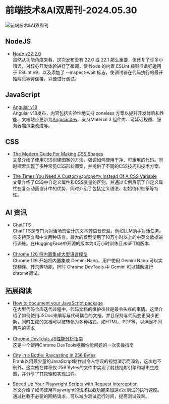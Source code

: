 # 前端技术&AI双周刊-2024.05.30

![前端技术&AI双周刊](https://gips2.baidu.com/it/u=2040450957,1189384706&fm=3028&app=3028&f=PNG&fmt=auto&q=100&size=f900_383)

## NodeJS
- [Node v22.2.0](https://nodejs.org/en/blog/release/v22.2.0)
<br>虽然从功能角度来看，这次发布没有 22.0 或 22.1 那么重要，但修复了许多小错误，对核心开发体验进行了微调，使 Node 的内置 ESLint 规则准备好适用于 ESLint v9，以及添加了 --inspect-wait 标志，使调试器在代码执行的最开始阶段等待连接，以便进行调试。

## JavaScript
- [Angular v18](https://blog.angular.dev/angular-v18-is-now-available-e79d5ac0affe)
<br>Angular v18发布，内容包括实验性地支持 zoneless 方案以提升开发体验和性能、文档站点更新为[Angular.dev](https://angular.dev/)、支持Material 3 组件库、可延迟视图、服务器端渲染改进等。

## CSS
- [The Modern Guide For Making CSS Shapes](https://www.smashingmagazine.com/2024/05/modern-guide-making-css-shapes/?utm_source=CSS-Weekly&utm_campaign=Issue-587&utm_medium=web)
<br>文章介绍了使用CSS创建图案的方法，强调如何使用干净、可重用的代码。同时探索实现了多种常见CSS形状图案，并提供了不同的CSS技巧和技术方案。

- [The Times You Need A Custom @property Instead Of A CSS Variable](https://www.smashingmagazine.com/2024/05/times-need-custom-property-instead-css-variable/?utm_source=CSS-Weekly&utm_campaign=Issue-587&utm_medium=web)
<br>文章介绍了CSS中自定义属性和CSS变量的区别，并通过实例展示了自定义属性在复杂动画设计中的优势，同时介绍了包括定义语法、初始值和继承等特性。

## AI 资讯
- [ChatTTS](https://github.com/2noise/ChatTTS)
<br>ChatTTS是专门为对话场景设计的文本转语音模型，例如LLM助手对话任务。它支持英文和中文两种语言。最大的模型使用了10万小时以上的中英文数据进行训练。在HuggingFace中开源的版本为4万小时训练且未SFT的版本.

- [Chrome 126 将内置集成大型语言模型](https://developer.chrome.com/docs/ai/built-in?hl=zh-cn)
<br>Chrome 126 开始将内置集成 Gemini Nano，用户使用 Gemini Nano 可以实现翻译、转录等功能，同时 Chrome DevTools 中 Gemini 可以辅助进行chrome调试。

## 拓展阅读
- [How to document your JavaScript package](https://deno.com/blog/document-javascript-package)
<br>在大型代码仓库迭代过程中，代码文档的维护往往是最令头疼的事情。这里介绍了如何使用JSDoc来编写与代码耦合的文档，并且保持与代码变更同步更新，同时生成的文档可以被转化为多种格式，如HTML、PDF等，以满足不同用户的需求

- [Chrome DevTools JS性能分析指南](https://blog.jiayihu.net/comprenhensive-guide-chrome-performance/)
<br>这是一个使用Chrome DevTools挖掘性能问题的一次实操指南

- [City in a Bottle: Raycasting in 256 Bytes](https://frankforce.com/city-in-a-bottle-a-256-byte-raycasting-system/)
<br>Frank以用最少量的JavaScript制作出令人惊叹的视觉演示而闻名，这次也不例外。这次他在体积仅 256 Bytes的文件中实现了射线投射引擎和城市生成器，并分享了其原理和实现过程。

- [Speed Up Your Playwright Scripts with Request Interception](https://www.checklyhq.com/blog/speed-up-playwright-scripts-request-interception/)
<br>本文介绍了如何使用Playwright的请求拦截功能来加速e2e测试的执行速度。通过拦截不必要的网络请求，可以减少测试运行时间，提高测试效率。
